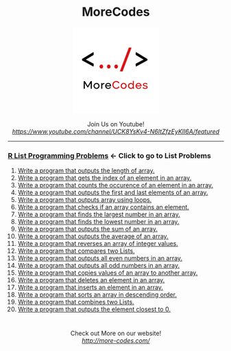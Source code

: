 <h1 align="center">MoreCodes</h1>
<p align="center"> 
  <img src="/morecodescir.png"/>
</p>

<p align="center">
Join Us on Youtube! <br/>
<i><u>https://www.youtube.com/channel/UCK8YsKv4-N6ItZfzEyKlI6A/featured</u></i>
</p>

- - - -
### [R List Programming Problems](Lists/) <- Click to go to List Problems

1. <a href="https://github.com/ArjunAranetaCodes/MoreCodes-Rlang/blob/master/Lists/problem1.r" target="_blank">Write a program that outputs the length of array.</a>
2. <a href="https://github.com/ArjunAranetaCodes/MoreCodes-Rlang/blob/master/Lists/problem2.r" target="_blank">Write a program that gets the index of an element in an array.</a>
3. <a href="https://github.com/ArjunAranetaCodes/MoreCodes-Rlang/blob/master/Lists/problem3.r" target="_blank">Write a program that counts the occurence of an element in an array.</a>
4. <a href="https://github.com/ArjunAranetaCodes/MoreCodes-Rlang/blob/master/Lists/problem4.r" target="_blank">Write a program that outputs the first and last elements of an array.</a>
5. <a href="https://github.com/ArjunAranetaCodes/MoreCodes-Rlang/blob/master/Lists/problem5.r" target="_blank">Write a program that outputs array using loops.</a>
6. <a href="https://github.com/ArjunAranetaCodes/MoreCodes-Rlang/blob/master/Lists/problem6.r" target="_blank">Write a program that checks if an array contains an element.</a>
7. <a href="https://github.com/ArjunAranetaCodes/MoreCodes-Rlang/blob/master/Lists/problem7.r" target="_blank">Write a program that finds the largest number in an array.</a>
8. <a href="https://github.com/ArjunAranetaCodes/MoreCodes-Rlang/blob/master/Lists/problem8.r" target="_blank">Write a program that finds the lowest number in an array.</a>
9. <a href="https://github.com/ArjunAranetaCodes/MoreCodes-Rlang/blob/master/Lists/problem9.r" target="_blank">Write a program that outputs the sum of an array.</a>
10. <a href="https://github.com/ArjunAranetaCodes/MoreCodes-Rlang/blob/master/Lists/problem10.r" target="_blank">Write a program that outputs the average of an array.</a>
11. <a href="https://github.com/ArjunAranetaCodes/MoreCodes-Rlang/blob/master/Lists/problem11.r" target="_blank">Write a program that reverses an array of integer values.</a>
12. <a href="https://github.com/ArjunAranetaCodes/MoreCodes-Rlang/blob/master/Lists/problem12.r" target="_blank">Write a program that compares two Lists.</a>
13. <a href="https://github.com/ArjunAranetaCodes/MoreCodes-Rlang/blob/master/Lists/problem13.r" target="_blank">Write a program that outputs all even numbers in an array.</a>
14. <a href="https://github.com/ArjunAranetaCodes/MoreCodes-Rlang/blob/master/Lists/problem14.r" target="_blank">Write a program that outputs all odd numbers in an array.</a>
15. <a href="https://github.com/ArjunAranetaCodes/MoreCodes-Rlang/blob/master/Lists/problem15.r" target="_blank">Write a program that copies values of an array to another array.</a>
16. <a href="https://github.com/ArjunAranetaCodes/MoreCodes-Rlang/blob/master/Lists/problem16.r" target="_blank">Write a program that deletes an element in an array.</a>
17. <a href="https://github.com/ArjunAranetaCodes/MoreCodes-Rlang/blob/master/Lists/problem17.r" target="_blank">Write a program that inserts an element in an array.</a>
18. <a href="https://github.com/ArjunAranetaCodes/MoreCodes-Rlang/blob/master/Lists/problem18.r" target="_blank">Write a program that sorts an array in descending order.</a>
19. <a href="https://github.com/ArjunAranetaCodes/MoreCodes-Rlang/blob/master/Lists/problem19.r" target="_blank">Write a program that combines two Lists.</a>
20. <a href="https://github.com/ArjunAranetaCodes/MoreCodes-Rlang/blob/master/Lists/problem20.r" target="_blank">Write a program that outputs the element closest to 0.</a>

#

<p align="center">
Check out More on our website! <br/>
<i><u>http://more-codes.com/</u></i>
</p>
